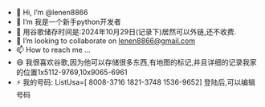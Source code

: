 - 👋 Hi, I’m @lenen8866
- 👀 I’m 我是一个新手python开发者
- 🌱 用谷歌储存时间是:2024年10月29日(记录下)居然可以外链,还不收费.
- 💞️ I’m looking to collaborate on lenen8866@gmail.com
- 📫 How to reach me ...
- 😄 我很喜欢谷歌,因为他可以存储很多东西,有地图的标记,并且详细的记录我家的位置1x5112-9769,10x9065-6961
- ⚡ 我的号码: ListUsa=[
              8008-3716
              1821-3748
              1536-9652]
  登陆后,可以编辑号码
<!---
保存您的备用验证码
请将这些备用验证码放在一个安全无虞且便于取用的地方。

1. 8008 3716		 6. 3378 0849
2. 1821 3748		 7. 4752 7595
3. 1536 9652		 8. 8427 0814
4. 7601 9193		 9. 5446 1042
5. 5112 9769		10. 9065 6961

(lenen8866@gmail.com)

* 每个备用验证码只能使用一次。
* 需要获取更多验证码？请访问 https://g.co/2sv
* 这些验证码的生成时间：2024年10月29日。
--->
